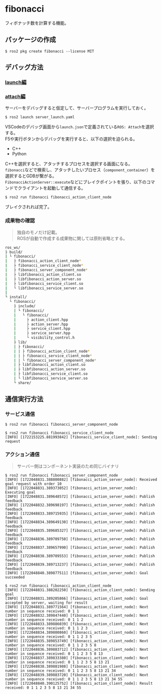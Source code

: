 # fibonacci

フィボナッチ数を計算する機能。

## パッケージの作成

```console
$ ros2 pkg create fibonacci --license MIT
```

## デバッグ方法

### [launch編]((https://github.com/ms-iot/vscode-ros/blob/master/doc/debug-support.md#launch))

### [attach編](https://github.com/ms-iot/vscode-ros/blob/master/doc/debug-support.md#attaching-to-a-c-node)

サーバーをデバッグすると仮定して、サーバープログラムを実行しておく。

```console
$ ros2 launch server_launch.yaml
```

VSCodeのデバッグ画面から`launch.json`で定義されている`ROS: Attach`を選択する。  
F5や実行ボタンからデバッグを実行すると、以下の選択を迫られる。

- C++
- Python

C++を選択すると、アタッチするプロセスを選択する画面になる。  
`fibonacci`などで検索し、アタッチしたいプロセス（`component_container`）を選択するとGDBが繋がる。  
`FibonacciActionServer::execute`などにブレイクポイントを張り、以下のコマンドでクライアントを起動して通信する。

```console
$ ros2 run fibonacci fibonacci_action_client_node
```

ブレイクされれば完了。

### 成果物の確認

> 独自のモノだけ記載。  
> ROSが自動で作成する成果物に関しては原則省略とする。

```bash
ros_ws/
├ build/
| └ fibonacci/
|   ├ fibonacci_action_client_node*
|   ├ fibonacci_service_client_node*
|   ├ fibonacci_server_component_node*
|   ├ libfibonacci_action_client.so
|   ├ libfibonacci_action_server.so
|   ├ libfibonacci_service_client.so
|   └ libfibonacci_service_server.so
|
└ install/
  └ fibonacci/
    ├ include/
    | └ fibonacci/
    |   └ fibonacci/
    |     ├ action_client.hpp
    |     ├ action_server.hpp
    |     ├ service_client.hpp
    |     ├ service_server.hpp
    |     └ visibility_control.h
    ├ lib/
    | ├ fibonacci/
    | | ├ fibonacci_action_client_node*
    | | ├ fibonacci_service_client_node*
    | | └ fibonacci_server_component_node*
    | ├ libfibonacci_action_client.so
    | ├ libfibonacci_action_server.so
    | ├ libfibonacci_service_client.so
    | └ libfibonacci_service_server.so
    └ share/
```

## 通信実行方法

### サービス通信

```console
$ ros2 run fibonacci fibonacci_server_component_node
```

```console
$ ros2 run fibonacci fibonacci_service_client_node
[INFO] [1722153225.881993842] [fibonacci_service_client_node]: Sending request
```

### アクション通信

> サーバー側はコンポーネント実装のため同じバイナリ

```console
$ ros2 run fibonacci fibonacci_server_component_node
[INFO] [1722048831.388800882] [fibonacci_action_server_node]: Received goal request with order 10
[INFO] [1722048831.389373052] [fibonacci_action_server_node]: Executing goal
[INFO] [1722048831.389648572] [fibonacci_action_server_node]: Publish feedback
[INFO] [1722048832.389698197] [fibonacci_action_server_node]: Publish feedback
[INFO] [1722048833.389715935] [fibonacci_action_server_node]: Publish feedback
[INFO] [1722048834.389649130] [fibonacci_action_server_node]: Publish feedback
[INFO] [1722048835.389685327] [fibonacci_action_server_node]: Publish feedback
[INFO] [1722048836.389709750] [fibonacci_action_server_node]: Publish feedback
[INFO] [1722048837.389657990] [fibonacci_action_server_node]: Publish feedback
[INFO] [1722048838.389709553] [fibonacci_action_server_node]: Publish feedback
[INFO] [1722048839.389713237] [fibonacci_action_server_node]: Publish feedback
[INFO] [1722048840.389877511] [fibonacci_action_server_node]: Goal succeeded
```

```console
$ ros2 run fibonacci fibonacci_action_client_node
[INFO] [1722048831.388202250] [fibonacci_action_client_node]: Sending goal
[INFO] [1722048831.389205866] [fibonacci_action_client_node]: Goal accepted by server, waiting for result
[INFO] [1722048831.389771564] [fibonacci_action_client_node]: Next number in sequence received: 0 1 1
[INFO] [1722048832.389847440] [fibonacci_action_client_node]: Next number in sequence received: 0 1 1 2
[INFO] [1722048833.389886039] [fibonacci_action_client_node]: Next number in sequence received: 0 1 1 2 3
[INFO] [1722048834.389800860] [fibonacci_action_client_node]: Next number in sequence received: 0 1 1 2 3 5
[INFO] [1722048835.389853749] [fibonacci_action_client_node]: Next number in sequence received: 0 1 1 2 3 5 8
[INFO] [1722048836.389883712] [fibonacci_action_client_node]: Next number in sequence received: 0 1 1 2 3 5 8 13
[INFO] [1722048837.389833380] [fibonacci_action_client_node]: Next number in sequence received: 0 1 1 2 3 5 8 13 21
[INFO] [1722048838.389881988] [fibonacci_action_client_node]: Next number in sequence received: 0 1 1 2 3 5 8 13 21 34
[INFO] [1722048839.389883720] [fibonacci_action_client_node]: Next number in sequence received: 0 1 1 2 3 5 8 13 21 34 55
[INFO] [1722048840.390125752] [fibonacci_action_client_node]: Result received: 0 1 1 2 3 5 8 13 21 34 55
```
